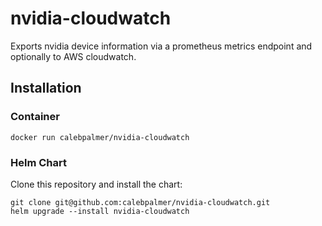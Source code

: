 # nvidia-cloudwatch
Exports nvidia device information via a prometheus metrics endpoint and optionally to AWS cloudwatch.

## Installation

### Container

	docker run calebpalmer/nvidia-cloudwatch

### Helm Chart
Clone this repository and install the chart:

	git clone git@github.com:calebpalmer/nvidia-cloudwatch.git
	helm upgrade --install nvidia-cloudwatch
